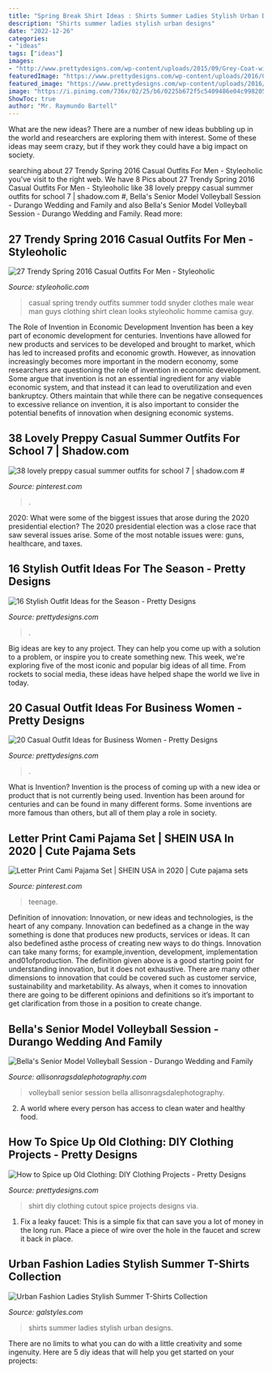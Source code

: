 ```yaml
---
title: "Spring Break Shirt Ideas : Shirts Summer Ladies Stylish Urban Designs"
description: "Shirts summer ladies stylish urban designs"
date: "2022-12-26"
categories:
- "ideas"
tags: ["ideas"]
images:
- "http://www.prettydesigns.com/wp-content/uploads/2015/09/Grey-Coat-with-Black-Jeans.jpg"
featuredImage: "https://www.prettydesigns.com/wp-content/uploads/2016/02/Yellow-Blazer.jpg"
featured_image: "https://www.prettydesigns.com/wp-content/uploads/2016/02/Yellow-Blazer.jpg"
image: "https://i.pinimg.com/736x/02/25/b6/0225b672f5c5409486e04c998205e58e.jpg"
ShowToc: true
author: "Mr. Raymundo Bartell"
---
```



What are the new ideas?
There are a number of new ideas bubbling up in the world and researchers are exploring them with interest. Some of these ideas may seem crazy, but if they work they could have a big impact on society.

	

		
searching about 27 Trendy Spring 2016 Casual Outfits For Men - Styleoholic you've visit to the right web. We have 8 Pics about 27 Trendy Spring 2016 Casual Outfits For Men - Styleoholic like 38 lovely preppy casual summer outfits for school 7 | shadow.com #, Bella&#039;s Senior Model Volleyball Session - Durango Wedding and Family and also Bella&#039;s Senior Model Volleyball Session - Durango Wedding and Family. Read more:
		
    
## 27 Trendy Spring 2016 Casual Outfits For Men - Styleoholic

<img loading=lazy src="https://i.styleoholic.com/2016/02/trendy-spring-2016-casual-outfits-for-men-16.jpg" onerror="this.onerror=null;this.src='https://tse4.mm.bing.net/th?id=OIP.0Xq0_MsZRRWceBZIJstcagHaLG&amp;pid=15.1';" alt="27 Trendy Spring 2016 Casual Outfits For Men - Styleoholic">

_Source: styleoholic.com_

>casual spring trendy outfits summer todd snyder clothes male wear man guys clothing shirt clean looks styleoholic homme camisa guy. 

	

The Role of Invention in Economic Development
Invention has been a key part of economic development for centuries. Inventions have allowed for new products and services to be developed and brought to market, which has led to increased profits and economic growth. 
However, as innovation increasingly becomes more important in the modern economy, some researchers are questioning the role of invention in economic development. Some argue that invention is not an essential ingredient for any viable economic system, and that instead it can lead to overutilization and even bankruptcy. Others maintain that while there can be negative consequences to excessive reliance on invention, it is also important to consider the potential benefits of innovation when designing economic systems.

    
## 38 Lovely Preppy Casual Summer Outfits For School 7 | Shadow.com #

<img loading=lazy src="https://i.pinimg.com/736x/47/1d/6c/471d6c7bc2151ababdacb61280a38ce7.jpg" onerror="this.onerror=null;this.src='https://tse3.mm.bing.net/th?id=OIP.I6IdJLLTlQ-s4Qy1ZzbtPAHaOj&amp;pid=15.1';" alt="38 lovely preppy casual summer outfits for school 7 | shadow.com #">

_Source: pinterest.com_

>. 

	

2020: What were some of the biggest issues that arose during the 2020 presidential election?
The 2020 presidential election was a close race that saw several issues arise. Some of the most notable issues were: guns, healthcare, and taxes.

    
## 16 Stylish Outfit Ideas For The Season - Pretty Designs

<img loading=lazy src="http://www.prettydesigns.com/wp-content/uploads/2015/09/Grey-Coat-with-Black-Jeans.jpg" onerror="this.onerror=null;this.src='https://tse1.mm.bing.net/th?id=OIP.sRZvpkQ3jT1YvYT4Iktl4AHaKj&amp;pid=15.1';" alt="16 Stylish Outfit Ideas for the Season - Pretty Designs">

_Source: prettydesigns.com_

>. 

	

Big ideas are key to any project. They can help you come up with a solution to a problem, or inspire you to create something new. This week, we're exploring five of the most iconic and popular big ideas of all time. From rockets to social media, these ideas have helped shape the world we live in today.

    
## 20 Casual Outfit Ideas For Business Women - Pretty Designs

<img loading=lazy src="https://www.prettydesigns.com/wp-content/uploads/2016/02/Yellow-Blazer.jpg" onerror="this.onerror=null;this.src='https://tse4.mm.bing.net/th?id=OIP.LY_bFCUNGehCJ4yWrWnqPAHaMW&amp;pid=15.1';" alt="20 Casual Outfit Ideas for Business Women - Pretty Designs">

_Source: prettydesigns.com_

>. 

	

What is Invention?
Invention is the process of coming up with a new idea or product that is not currently being used. Invention has been around for centuries and can be found in many different forms. Some inventions are more famous than others, but all of them play a role in society.

    
## Letter Print Cami Pajama Set | SHEIN USA In 2020 | Cute Pajama Sets

<img loading=lazy src="https://i.pinimg.com/736x/02/25/b6/0225b672f5c5409486e04c998205e58e.jpg" onerror="this.onerror=null;this.src='https://tse3.mm.bing.net/th?id=OIP.d2IxSegDYvmqL3uPgObqBQHaJ4&amp;pid=15.1';" alt="Letter Print Cami Pajama Set | SHEIN USA in 2020 | Cute pajama sets">

_Source: pinterest.com_

>teenage. 

	

Definition of innovation:
Innovation, or new ideas and technologies, is the heart of any company. Innovation can bedefined as a change in the way something is done that produces new products, services or ideas. It can also bedefined asthe process of creating new ways to do things. Innovation can take many forms; for example,invention, development, implementation and01ofproduction.
The definition given above is a good starting point for understanding innovation, but it does not exhaustive. There are many other dimensions to innovation that could be covered such as customer service, sustainability and marketability. As always, when it comes to innovation there are going to be different opinions and definitions so it’s important to get clarification from those in a position to create change.

    
## Bella&#039;s Senior Model Volleyball Session - Durango Wedding And Family

<img loading=lazy src="https://allisonragsdalephotography.com/wp-content/uploads/2013/08/allisonragsdalephotography-1759.jpg" onerror="this.onerror=null;this.src='https://tse4.mm.bing.net/th?id=OIP.HQY2vTu_dwGPEz9flUPQyQHaE7&amp;pid=15.1';" alt="Bella&#039;s Senior Model Volleyball Session - Durango Wedding and Family">

_Source: allisonragsdalephotography.com_

>volleyball senior session bella allisonragsdalephotography. 

	

2. A world where every person has access to clean water and healthy food. 

    
## How To Spice Up Old Clothing: DIY Clothing Projects - Pretty Designs

<img loading=lazy src="http://www.prettydesigns.com/wp-content/uploads/2014/05/Cutout-T-shirt.jpg" onerror="this.onerror=null;this.src='https://tse2.mm.bing.net/th?id=OIP.2_REjFjFZpT5rQQK8TqlrAHaLX&amp;pid=15.1';" alt="How to Spice up Old Clothing: DIY Clothing Projects - Pretty Designs">

_Source: prettydesigns.com_

>shirt diy clothing cutout spice projects designs via. 

	

1. Fix a leaky faucet: This is a simple fix that can save you a lot of money in the long run. Place a piece of wire over the hole in the faucet and screw it back in place.

    
## Urban Fashion Ladies Stylish Summer T-Shirts Collection

<img loading=lazy src="http://www.galstyles.com/wp-content/uploads/2015/05/Urban-Fashion-Ladies-Stylish-Summer-T-Shirts-Designs-New-Collection-2015-2016-24.jpg" onerror="this.onerror=null;this.src='https://tse1.mm.bing.net/th?id=OIP.4XodT01WLj-grFwpLyR8NAHaKl&amp;pid=15.1';" alt="Urban Fashion Ladies Stylish Summer T-Shirts Collection">

_Source: galstyles.com_

>shirts summer ladies stylish urban designs. 

	

There are no limits to what you can do with a little creativity and some ingenuity. Here are 5 diy ideas that will help you get started on your projects: 

